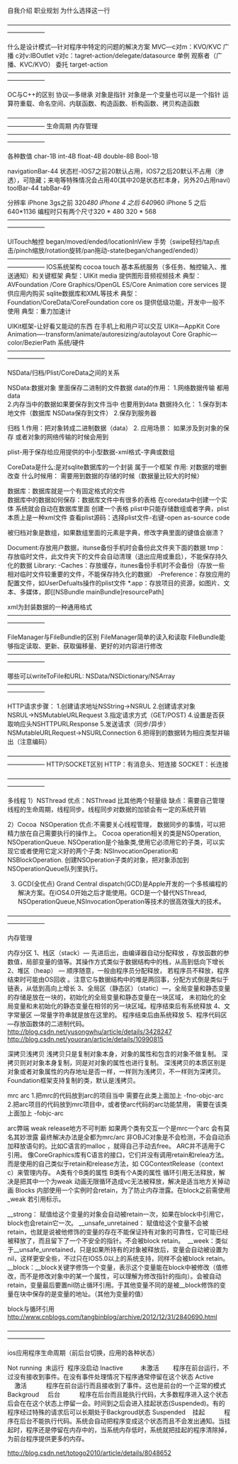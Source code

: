 自我介绍
职业规划
为什么选择这一行

——————————————————————————————————————————

什么是设计模式—针对程序中特定的问题的解决方案
MVC—c对m：KVO/KVC 广播  c对v:IBOutlet v对c：tagret-action/delegate/datasource
单例
观察者（广播、KVC/KVO）
委托
target-action
——————————————————————————————————————————

OC与C++的区别
协议—多继承
对象是指针 对象是一个变量也可以是一个指针
运算符重载、命名空间、内联函数、构造函数、析构函数、拷贝构造函数

——————————————————————————————————————————
生命周期
内存管理
——————————————————————————————————————————

各种数值
char-1B
int-4B
float-4B
double-8B
Bool-1B

navigationBar-44
状态栏-IOS7之前20默认占用，IOS7之后20默认不占用（渗透），可隐藏；来电等特殊情况会占用40(其中20是状态栏本身，另外20占用navi)
toolBar-44
tabBar-49

分辨率
iPhone 3gs之前	320*480
iPhone 4 之后	640*960
iPhone 5 之后	640*1136
编程时只有两个尺寸320 * 480 320 * 568
——————————————————————————————————————————

UITouch触控 began/moved/ended/locationInView
手势（swipe轻扫/tap点击/pinch缩放/rotation旋转/pan拖动-state(began/changed/ended)）
——————————————————————————————————————————
IOS系统架构
cocoa touch 基本系统服务（多任务、触控输入、推送通知）和关键框架 典型：UIKit
media 提供图形音频视频技术 典型：AVFoundation /Core Graphics/OpenGL ES/Core Animation
core services 提供应用内购买 sqlite数据库和XML等技术 典型：Foundation/CoreData/CoreFoundation
core os 提供低级功能，开发中一般不使用 典型：重力加速计

UIKit框架-让好看又能动的东西 在手机上和用户可以交互
UIKit—AppKit
Core Animation—-transform/animate/autoresizing/autolayout
Core Graphic—color/BezierPath
系统/硬件
——————————————————————————————————————————

NSData/归档/Plist/CoreData之间的关系

NSData:数据对象 里面保存二进制的文件数据
data的作用：
1.网络数据传输 都用data   
2.内存当中的数据如果要保存到文件当中 也要用到data
数据持久化：
1.保存到本地文件（数据库 NSData保存到文件）
2.保存到服务器

归档
1.作用：把对象转成二进制数据（data）
 2. 应用场景： 如果涉及到对象的保存 或者对象的网络传输的时候会用到

plist-用于保存给应用提供的中小型数据-xml格式-字典或数组

CoreData是什么:是对sqlite数据库的一个封装 属于一个框架
作用: 对数据的增删改查
什么时候用： 需要用到数据的存储的时候（数据量比较大的时候）

数据库：数据库就是一个有固定格式的文件  
数据库中的数据如何保存：数据库文件中有很多的表格 在coredata中创建一个实体 系统就会自动在数据库里面 创建一个表格
plist中只能存储数组或者字典，plist本质上是一种xml文件
查看plist源码：选择plist文件-右键-open as-source code

被归档对象是数组，如果数组里面的元素是字典，修改字典里面的键值会崩溃？

Document:存放用户数据，itunse备份手机时会备份此文件夹下面的数据
tmp：存放临时文件，此文件夹下的文件会自动清理（退出应用或重启），不能保存持久化的数据
Library:
-Caches：存放缓存，itunes备份手机时不会备份（存放一些相对临时文件较重要的文件，不能保存持久化的数据）
-Preference：存放应用的配置文件，如UserDefualts操作的plist文件
*.app：存放项目的资源，如图片、文本、多媒体，即[[NSBundle mainBundle]resourcePath]

xml为封装数据的一种通用格式
——————————————————————————————————————————

FileManager与FileBundle的区别
FileManager简单的读入和读取
FileBundle能够指定读取、更新、获取偏移量、更好的对内容进行修改
——————————————————————————————————————————

哪些可以writeToFile和URL:
NSData/NSDictionary/NSArray
——————————————————————————————————————————

HTTP请求步骤：
1.创建请求地址NSString→NSRUL
2.创建请求对象NSRUL→NSMutableURLRequest
3.指定请求方式（GET/POST)
4.设置是否获取响应头NSHTTPURLResponse
5.发送请求（同步/异步）NSMutableURLRequest→NSURLConnection
6.把得到的数据转为相应类型并输出（注意编码）

——————————————————————————————————————————
HTTP/SOCKET区别
HTTP：有消息头、短连接
SOCKET：长连接

——————————————————————————————————————————

多线程
1）NSThread
优点：NSThread 比其他两个轻量级
缺点：需要自己管理线程的生命周期，线程同步。线程同步对数据的加锁会有一定的系统开销

2）Cocoa  NSOperation
优点:不需要关心线程管理， 数据同步的事情，可以把精力放在自己需要执行的操作上。
Cocoa operation相关的类是NSOperation, NSOperationQueue.
NSOperation是个抽象类,使用它必须用它的子类，可以实现它或者使用它定义好的两个子类: NSInvocationOperation和NSBlockOperation.
创建NSOperation子类的对象，把对象添加到NSOperationQueue队列里执行。

3) GCD(全优点)
Grand Central dispatch(GCD)是Apple开发的一个多核编程的解决方案。在iOS4.0开始之后才能使用。GCD是一个替代NSThread, NSOperationQueue,NSInvocationOperation等技术的很高效强大的技术。



——————————————————————————————————————————

内存管理  

内存分区
1、栈区（stack）— 先进后出，由编译器自动分配释放 ，存放函数的参数值，局部变量的值等。其操作方式类似于数据结构中的栈，从高到低向下增长
2、堆区（heap） — 顺序随意，一般由程序员分配释放， 若程序员不释放，程序结束时可能由OS回收 。注意它与数据结构中的堆是两回事，分配方式倒是类似于链表，从低到高向上增长
3、全局区（静态区）（static）—，全局变量和静态变量的存储是放在一块的，初始化的全局变量和静态变量在一块区域， 未初始化的全局变量和未初始化的静态变量在相邻的另一块区域。程序结束后有系统释放
4、文字常量区 —常量字符串就是放在这里的。 程序结束后由系统释放
5、程序代码区—存放函数体的二进制代码。
http://blog.csdn.net/yusongwhu/article/details/3428247
http://blog.csdn.net/youoran/article/details/10990815


深拷贝浅拷贝
浅拷贝只是复制对象本身，对象的属性和包含的对象不做复制。
深拷贝则对对象本身复制，同是对对象的属性也进行复制。
深浅拷贝的本质区别是对象或者对象属性的内存地址是否一样，一样则为浅拷贝，不一样则为深拷贝。
Foundation框架支持复制的类，默认是浅拷贝。

mrc arc
1.把mrc的代码放到arc的项目当中 需要在此类上面加上 -fno-objc-arc
2.把arc项目的代码放到mrc项目中，或者使arc代码的arc功能禁用， 需要在该类上面加上 -fobjc-arc

arc弊端
weak release地方不可判断
如果两个类有交互一个是mrc一个arc 会有莫名其妙泄露 最终解决办法是全都为mrc/arc
非OBJC对象是不会检测，不会自动添加释放语句的。比如C语言的malloc ，就得自己手动去free。
ARC并不适用于C引用。 像CoreGraphics库有C语言的接口，它们并没有调用retain和relea方法。而是使用的自己类似于retain和release方法，如 CGContextRelease（context c）来管理内存。
A类有个B类的属性 B类有个A类的属性 循环引用无法释放，解决是把其中一个为weak
动画无限循环造成vc无法被释放，解决是适当地方关掉动画
Blocks 内部使用一个实例时会retain，为了防止内存泄露。在block之前需使用_weak 若引用标示。

__strong： 赋值给这个变量的对象会自动被retain一次，如果在block中引用它，block也会retain它一次。
__unsafe_unretained： 赋值给这个变量不会被retain，也就是说被他修饰的变量的存在不能保证持有对象的可靠性，它可能已经被释放了，而且留下了一个不安全的指针。不会被block retain。 
__week：类似于__unsafe_unretained，只是如果所持有的对象被释放后，变量会自动被设置为nil，这样更安全些，不过只在IOS5.0以上的系统支持，同样不会被block retain。
__block：__block关键字修饰一个变量，表示这个变量能在block中被修改（值修改，而不是修改对象中的某一个属性，可以理解为修改指针的指向）。会被自动retain，变量最后要置nil防止循环引用。于其他变量不同的是被__block修饰的变量在块中保存的是变量的地址。（其他为变量的值）

block与循环引用
http://www.cnblogs.com/tangbinblog/archive/2012/12/31/2840690.html



——————————————————————————————————————————

ios应用程序生命周期（前后台切换，应用的各种状态）

Not running  未运行  程序没启动
Inactive          未激活        程序在前台运行，不过没有接收到事件。在没有事件处理情况下程序通常停留在这个状态
Active             激活           程序在前台运行而且接收到了事件。这也是前台的一个正常的模式
Backgroud     后台           程序在后台而且能执行代码，大多数程序进入这个状态后会在在这个状态上停留一会。时间到之后会进入挂起状态(Suspended)。有的程序经过特殊的请求后可以长期处于Backgroud状态
Suspended    挂起           程序在后台不能执行代码。系统会自动把程序变成这个状态而且不会发出通知。当挂起时，程序还是停留在内存中的，当系统内存低时，系统就把挂起的程序清除掉，为前台程序提供更多的内存。


http://blog.csdn.net/totogo2010/article/details/8048652
